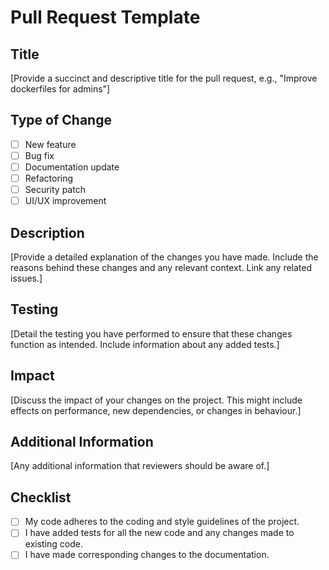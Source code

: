 # Pull Request Template

## Title

[Provide a succinct and descriptive title for the pull request,
e.g., "Improve dockerfiles for admins"]

## Type of Change

- [ ] New feature
- [ ] Bug fix
- [ ] Documentation update
- [ ] Refactoring
- [ ] Security patch
- [ ] UI/UX improvement

## Description

[Provide a detailed explanation of the changes you have made.
Include the reasons behind these changes and any relevant context.
Link any related issues.]

## Testing

[Detail the testing you have performed to ensure that these changes
function as intended. Include information about any added tests.]

## Impact

[Discuss the impact of your changes on the project. This might include
effects on performance, new dependencies, or changes in behaviour.]

## Additional Information

[Any additional information that reviewers should be aware of.]

## Checklist

- [ ] My code adheres to the coding and style guidelines of the project.
- [ ] I have added tests for all the new code and any changes made to
      existing code.
- [ ] I have made corresponding changes to the documentation.
